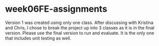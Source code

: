 # week06FE-assignments

Version 1 was created using only one class. 
After discussing with Kristina and Chris, I chose to break the project up into 3 classes as it is in the final version.
Please use the final version to run and evaluate. It is the only one that includes unit testing as well.
